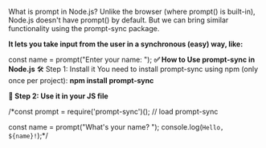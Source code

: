 What is prompt in Node.js?
Unlike the browser (where prompt() is built-in), Node.js doesn't have prompt() by default. But we can bring similar functionality using the prompt-sync package.

**It lets you take input from the user in a synchronous (easy) way, like:**

const name = prompt("Enter your name: ");
**✅ How to Use prompt-sync in Node.js**
🛠️ Step 1: Install it
You need to install prompt-sync using npm (only once per project):
**npm install prompt-sync**

**🧪 Step 2: Use it in your JS file**

/*const prompt = require('prompt-sync')(); // load prompt-sync

const name = prompt("What's your name? ");
console.log(`Hello, ${name}!`);*/
